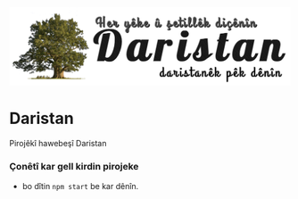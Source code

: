<img src="logo.png" />


# Daristan
Pirojêkî hawebeşî Daristan


### Çonêtî kar gell kirdin pirojeke

* bo dîtin `npm start` be kar dênîn.